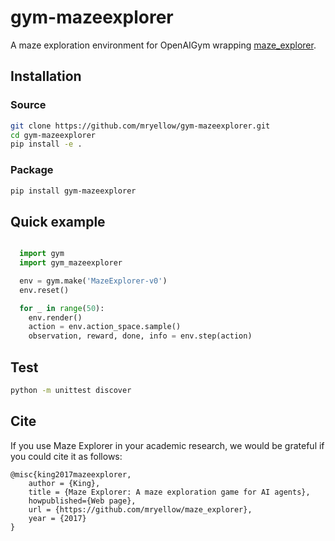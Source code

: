 # gym-mazeexplorer

A maze exploration environment for OpenAIGym wrapping [maze_explorer](https://github.com/mryellow/maze_explorer).

## Installation

### Source

```bash
git clone https://github.com/mryellow/gym-mazeexplorer.git
cd gym-mazeexplorer
pip install -e .
```

### Package

```bash
pip install gym-mazeexplorer
```

## Quick example

```python

  import gym
  import gym_mazeexplorer

  env = gym.make('MazeExplorer-v0')
  env.reset()

  for _ in range(50):
    env.render()
    action = env.action_space.sample()
    observation, reward, done, info = env.step(action)
```

## Test

```bash
python -m unittest discover
```

## Cite

If you use Maze Explorer in your academic research, we would be grateful if you could cite it as follows:

```
@misc{king2017mazeexplorer,
    author = {King},
    title = {Maze Explorer: A maze exploration game for AI agents},
    howpublished={Web page},
    url = {https://github.com/mryellow/maze_explorer},
    year = {2017}
}
```

